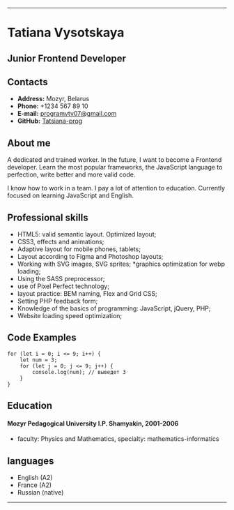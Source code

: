 
***
# Tatiana Vysotskaya
## Junior Frontend Developer
## Contacts
* **Address:** Mozyr, Belarus
* **Phone:** +1234 567 89 10
* **E-mail:** programvtv07@gmail.com
* **GitHub:** [Tatsiana-prog](https://github.com/tatsiana-prog)
## About me
A dedicated and trained worker. In the future, I want to become a Frontend developer. Learn the most popular frameworks, the JavaScript language to perfection, write better and more valid code.

I know how to work in a team. I pay a lot of attention to education. Currently focused on learning JavaScript and English.
## Professional skills
* HTML5: valid semantic layout. Optimized layout;
* CSS3, effects and animations;
* Adaptive layout for mobile phones, tablets;
* Layout according to Figma and Photoshop layouts;
* Working with SVG images, SVG sprites;
*graphics optimization for webp loading;
* Using the SASS preprocessor;
* use of Pixel Perfect technology;
* layout practice: BEM naming, Flex and Grid CSS;
* Setting PHP feedback form;
* Knowledge of the basics of programming:   JavaScript, jQuery, PHP;
* Website loading speed optimization;
## Code Examples
```````
for (let i = 0; i <= 9; i++) {
	let num = 3;
	for (let j = 0; j <= 9; j++) {
		console.log(num); // выведет 3
	}
}
```````
## Education
#### Mozyr Pedagogical University I.P. Shamyakin, 2001-2006
* faculty: Physics and Mathematics, specialty: mathematics-informatics
 ## languages
 * English (A2)
 * France (A2)
 * Russian (native)

 ***

